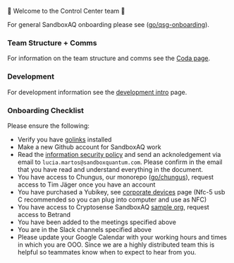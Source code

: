 🎉 Welcome to the Control Center team 🎉

For general SandboxAQ onboarding please see ([go/qsg-onboarding](https://go/qsg-onboarding)).


### Team Structure + Comms
For information on the team structure and comms see the [Coda page](https://coda.io/d/Quantum-Security-Team_dhrFZ7lmrUn/Control-Center_suWR_#_luf1R).


### Development
For development information see the [development intro](development-intro.md) page.

### Onboarding Checklist
Please ensure the following:

- Verify you have [golinks](https://app.golinks.io/) installed
- Make a new Github account for SandboxAQ work
- Read the [information security policy](https://drive.google.com/file/d/1jK6XfMJq_0kbks19C8gCzWQACVvJRHV3/view?usp=sharing) and send an acknoledgement via email to `lucia.martos@sandboxquantum.com`. Please confirm in the email that you have read and understand everything in the document.
- You have access to Chungus, our monorepo ([go/chungus](https://go/chungus)), request access to Tim Jäger once you have an account
- You have purchased a Yubikey, see [corporate devices](https://coda.io/d/External-Sandbox-Wiki_d3zJ9U-JvNt/Corporate-Devices_suHPb#_luTFf) page (Nfc-5 usb C recommended so you can plug into computer and use as NFC)
- You have access to Cryptosense SandboxAQ [sample org](https://analyzer.cryptosense.com/), request access to Betrand
- You have been added to the meetings specified above
- You are in the Slack channels specified above
- Please update your Google Calendar with your working hours and times in which you are OOO. Since we are a highly distributed team this is helpful so teammates know when to expect to hear from you.
